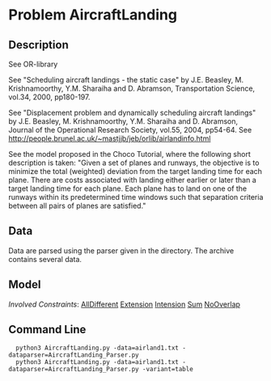 # Problem AircraftLanding

## Description
See OR-library

See "Scheduling aircraft landings - the static case" by J.E. Beasley, M. Krishnamoorthy, Y.M. Sharaiha and D. Abramson,
    Transportation Science, vol.34, 2000, pp180-197.

See "Displacement problem and dynamically scheduling aircraft landings" by J.E. Beasley, M. Krishnamoorthy, Y.M. Sharaiha and D. Abramson,
    Journal of the Operational Research Society, vol.55, 2004, pp54-64.
See http://people.brunel.ac.uk/~mastjjb/jeb/orlib/airlandinfo.html

See the model proposed in the Choco Tutorial, where the following short description is taken:
"Given a set of planes and runways, the objective is to minimize the total (weighted) deviation from the target landing time for each plane.
There are costs associated with landing either earlier or later than a target landing time for each plane.
Each plane has to land on one of the runways within its predetermined time windows such that separation criteria between all pairs of planes are satisfied."



## Data
Data are parsed using the parser given in the directory. The archive contains several data.




## Model

*Involved Constraints*: [AllDifferent](https://pycsp.org/documentation/constraints/AllDifferent) [Extension](https://pycsp.org/documentation/constraints/Extension) [Intension](https://pycsp.org/documentation/constraints/Intension) [Sum](https://pycsp.org/documentation/constraints/Sum) [NoOverlap](https://pycsp.org/documentation/constraints/NoOverlap)


## Command Line

```shell
  python3 AircraftLanding.py -data=airland1.txt -dataparser=AircraftLanding_Parser.py
  python3 AircraftLanding.py -data=airland1.txt -dataparser=AircraftLanding_Parser.py -variant=table
```


